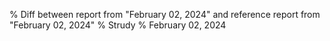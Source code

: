 % Diff between report from "February 02, 2024" and reference report from "February 02, 2024"
% Strudy
% February 02, 2024


